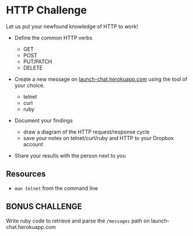 # HTTP Challenge

Let us put your newfound knowledge of HTTP to work!

* Define the common HTTP verbs
  - GET
  - POST
  - PUT/PATCH
  - DELETE

* Create a new message on [launch-chat.herokuapp.com](http://launch-chat.herokuapp.com/) using the tool of your choice.
  - telnet
  - curl
  - ruby

* Document your findings
  - draw a diagram of the HTTP request/response cycle
  - save your notes on telnet/curl/ruby and HTTP to your Dropbox account

* Share your results with the person next to you

## Resources

* `man telnet` from the command line


## BONUS CHALLENGE

Write ruby code to retrieve and parse the `/messages` path on launch-chat.herokuapp.com

